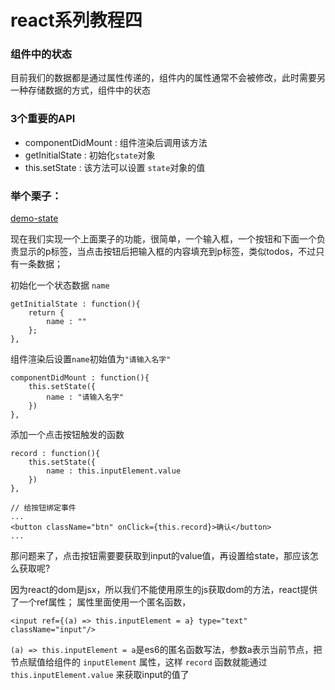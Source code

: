 # react系列教程四

### 组件中的状态

目前我们的数据都是通过属性传递的，组件内的属性通常不会被修改，此时需要另一种存储数据的方式，组件中的状态

### 3个重要的API

- componentDidMount : 组件渲染后调用该方法
- getInitialState : 初始化`state`对象
- this.setState : 该方法可以设置 `state`对象的值

### 举个栗子：

<a href="https://github.com/hsian/react-tutorial/blob/master/demo/demo-state.html">demo-state</a>

现在我们实现一个上面栗子的功能，很简单，一个输入框，一个按钮和下面一个负责显示的p标签，当点击按钮后把输入框的内容填充到p标签，类似todos，不过只有一条数据；

初始化一个状态数据 `name`

	getInitialState : function(){
		return {
			name : ""
		};
	},

组件渲染后设置`name`初始值为`"请输入名字"`

	componentDidMount : function(){
		this.setState({
			name : "请输入名字"
		})
	},

添加一个点击按钮触发的函数

	record : function(){
		this.setState({
			name : this.inputElement.value					
		})
	},

	// 给按钮绑定事件
	...
	<button className="btn" onClick={this.record}>确认</button>
	...

那问题来了，点击按钮需要要获取到input的value值，再设置给state，那应该怎么获取呢?

因为react的dom是jsx，所以我们不能使用原生的js获取dom的方法，react提供了一个ref属性； 属性里面使用一个匿名函数，

	<input ref={(a) => this.inputElement = a} type="text" className="input"/>

`(a) => this.inputElement = a`是es6的匿名函数写法，参数a表示当前节点，把节点赋值给组件的 `inputElement` 属性，这样 `record` 函数就能通过 `this.inputElement.value` 来获取input的值了



